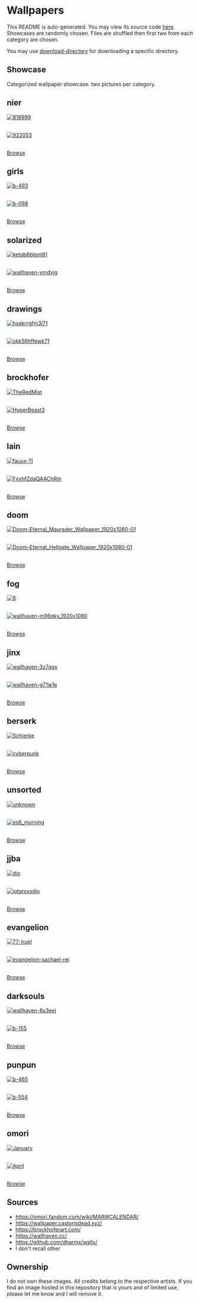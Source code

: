 # Wallpapers

This README is auto-generated. You may view its source code [here](docgen.py).
Showcases are randomly chosen. Files are shuffled then first two
from each category are chosen.

You may use [download-directory](https://download-directory.github.io) for downloading a specific directory.

## Showcase

Categorized wallpaper showcase. two pictures per category.

## nier

<a href="../nier/818999.png"><img alt="818999" src="../nier/818999.png"></a><br/><br/>

<a href="../nier/922053.jpg"><img alt="922053" src="../nier/922053.jpg"></a><br/><br/>

[Browse](../nier/README.md)

## girls

<a href="../girls/b-493.jpg"><img alt="b-493" src="../girls/b-493.jpg"></a><br/><br/>

<a href="../girls/b-098.jpg"><img alt="b-098" src="../girls/b-098.jpg"></a><br/><br/>

[Browse](../girls/README.md)

## solarized

<a href="../solarized/ketqb6blpnt81.jpg"><img alt="ketqb6blpnt81" src="../solarized/ketqb6blpnt81.jpg"></a><br/><br/>

<a href="../solarized/wallhaven-ymdvjg.png"><img alt="wallhaven-ymdvjg" src="../solarized/wallhaven-ymdvjg.png"></a><br/><br/>

[Browse](../solarized/README.md)

## drawings

<a href="../drawings/hxqkrrgfm3l71.png"><img alt="hxqkrrgfm3l71" src="../drawings/hxqkrrgfm3l71.png"></a><br/><br/>

<a href="../drawings/okk56hffewk71.png"><img alt="okk56hffewk71" src="../drawings/okk56hffewk71.png"></a><br/><br/>

[Browse](../drawings/README.md)

## brockhofer

<a href="../brockhofer/TheRedMist.jpg"><img alt="TheRedMist" src="../brockhofer/TheRedMist.jpg"></a><br/><br/>

<a href="../brockhofer/HyperBeast3.jpg"><img alt="HyperBeast3" src="../brockhofer/HyperBeast3.jpg"></a><br/><br/>

[Browse](../brockhofer/README.md)

## lain

<a href="../lain/fauux-11.png"><img alt="fauux-11" src="../lain/fauux-11.png"></a><br/><br/>

<a href="../lain/FxyhfZdaQAAChRm.png"><img alt="FxyhfZdaQAAChRm" src="../lain/FxyhfZdaQAAChRm.png"></a><br/><br/>

[Browse](../lain/README.md)

## doom

<a href="../doom/Doom-Eternal_Maurader_Wallpaper_1920x1080-01.jpg"><img alt="Doom-Eternal_Maurader_Wallpaper_1920x1080-01" src="../doom/Doom-Eternal_Maurader_Wallpaper_1920x1080-01.jpg"></a><br/><br/>

<a href="../doom/Doom-Eternal_Hellgate_Wallpaper_1920x1080-01.jpg"><img alt="Doom-Eternal_Hellgate_Wallpaper_1920x1080-01" src="../doom/Doom-Eternal_Hellgate_Wallpaper_1920x1080-01.jpg"></a><br/><br/>

[Browse](../doom/README.md)

## fog

<a href="../fog/6.jpg"><img alt="6" src="../fog/6.jpg"></a><br/><br/>

<a href="../fog/wallhaven-m96qky_1920x1080.png"><img alt="wallhaven-m96qky_1920x1080" src="../fog/wallhaven-m96qky_1920x1080.png"></a><br/><br/>

[Browse](../fog/README.md)

## jinx

<a href="../jinx/wallhaven-3z7qgy.jpg"><img alt="wallhaven-3z7qgy" src="../jinx/wallhaven-3z7qgy.jpg"></a><br/><br/>

<a href="../jinx/wallhaven-g71w1e.jpg"><img alt="wallhaven-g71w1e" src="../jinx/wallhaven-g71w1e.jpg"></a><br/><br/>

[Browse](../jinx/README.md)

## berserk

<a href="../berserk/Schierke.jpg"><img alt="Schierke" src="../berserk/Schierke.jpg"></a><br/><br/>

<a href="../berserk/cyberpunk.jpg"><img alt="cyberpunk" src="../berserk/cyberpunk.jpg"></a><br/><br/>

[Browse](../berserk/README.md)

## unsorted

<a href="../unsorted/unknown.png"><img alt="unknown" src="../unsorted/unknown.png"></a><br/><br/>

<a href="../unsorted/es6_morning.jpg"><img alt="es6_morning" src="../unsorted/es6_morning.jpg"></a><br/><br/>

[Browse](../unsorted/README.md)

## jjba

<a href="../jjba/dio.jpg"><img alt="dio" src="../jjba/dio.jpg"></a><br/><br/>

<a href="../jjba/jotarovsdio.jpg"><img alt="jotarovsdio" src="../jjba/jotarovsdio.jpg"></a><br/><br/>

[Browse](../jjba/README.md)

## evangelion

<a href="../evangelion/77-Iruel.jpg"><img alt="77-Iruel" src="../evangelion/77-Iruel.jpg"></a><br/><br/>

<a href="../evangelion/evangelion-sachael-rei.png"><img alt="evangelion-sachael-rei" src="../evangelion/evangelion-sachael-rei.png"></a><br/><br/>

[Browse](../evangelion/README.md)

## darksouls

<a href="../darksouls/wallhaven-8x3eej.png"><img alt="wallhaven-8x3eej" src="../darksouls/wallhaven-8x3eej.png"></a><br/><br/>

<a href="../darksouls/b-155.jpg"><img alt="b-155" src="../darksouls/b-155.jpg"></a><br/><br/>

[Browse](../darksouls/README.md)

## punpun

<a href="../punpun/b-465.jpg"><img alt="b-465" src="../punpun/b-465.jpg"></a><br/><br/>

<a href="../punpun/b-554.jpg"><img alt="b-554" src="../punpun/b-554.jpg"></a><br/><br/>

[Browse](../punpun/README.md)

## omori

<a href="../omori/January.png"><img alt="January" src="../omori/January.png"></a><br/><br/>

<a href="../omori/April.png"><img alt="April" src="../omori/April.png"></a><br/><br/>

[Browse](../omori/README.md)

## Sources

- <https://omori.fandom.com/wiki/MARI#CALENDAR/>
- <https://wallpaper.castorisdead.xyz/>
- <https://brockhoferart.com/>
- <https://wallhaven.cc/>
- <https://github.com/dharmx/walls/>
- I don't recall other

## Ownership

I do not own these images. All credits belong to the respective artists.
If you find an image hosted in this repository that is yours and of limited
use, please let me know and I will remove it.
